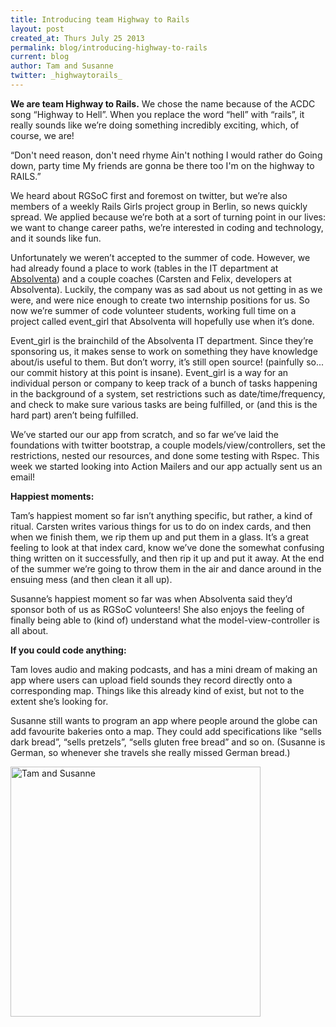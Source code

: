 ```yaml
---
title: Introducing team Highway to Rails
layout: post
created_at: Thurs July 25 2013
permalink: blog/introducing-highway-to-rails
current: blog
author: Tam and Susanne
twitter: _highwaytorails_
---
```


**We are team Highway to Rails.** We chose the name because of the ACDC song “Highway to Hell”. When you replace the word “hell” with “rails”, it really sounds like we’re doing something incredibly exciting, which, of course, we are!

“Don't need reason, don't need rhyme
Ain't nothing I would rather do
Going down, party time
My friends are gonna be there too
I'm on the highway to RAILS.”

We heard about RGSoC first and foremost on twitter, but we’re also members of a weekly Rails Girls project group in Berlin, so news quickly spread. We applied because we’re both at a sort of turning point in our lives: we want to change career paths, we’re interested in coding and technology, and it sounds like fun. 

Unfortunately we weren’t accepted to the summer of code. However, we had already found a place to work (tables in the IT department at [Absolventa](http://www.absolventa.de/)) and a couple coaches (Carsten and Felix, developers at Absolventa). Luckily, the company was as sad about us not getting in as we were, and were nice enough to create two internship positions for us. So now we’re summer of code volunteer students, working full time on a project called event_girl that Absolventa will hopefully use when it’s done.

Event_girl is the brainchild of the Absolventa IT department. Since they’re sponsoring us, it makes sense to work on something they have knowledge about/is useful to them. But don’t worry, it’s still open source! (painfully so... our commit history at this point is insane). Event_girl is a way for an individual person or company to keep track of a bunch of tasks happening in the background of a system, set restrictions such as date/time/frequency, and check to make sure various tasks are being fulfilled, or (and this is the hard part) aren’t being fulfilled.

We’ve started our our app from scratch, and so far we’ve laid the foundations with twitter bootstrap, a couple models/view/controllers, set the restrictions, nested our resources, and done some testing with Rspec. This week we started looking into Action Mailers and our app actually sent us an email!

**Happiest moments:**

Tam’s happiest moment so far isn’t anything specific, but rather, a kind of ritual. Carsten writes various things for us to do on index cards, and then when we finish them, we rip them up and put them in a glass. It’s a great feeling to look at that index card, know we’ve done the somewhat confusing thing written on it successfully, and then rip it up and put it away. At the end of the summer we’re going to throw them in the air and dance around in the ensuing mess (and then clean it all up).

Susanne’s happiest moment so far was when Absolventa said they’d sponsor both of us as RGSoC volunteers! She also enjoys the feeling of finally being able to (kind of) understand what the model-view-controller is all about.

**If you could code anything:**

Tam loves audio and making podcasts, and has a mini dream of making an app where users can upload field sounds they record directly onto a corresponding map. Things like this already kind of exist, but not to the extent she’s looking for.

Susanne still wants to program an app where people around the globe can add favourite bakeries onto a map. They could add specifications like “sells dark bread”, “sells pretzels”, “sells gluten free bread” and so on. (Susanne is German, so whenever she travels she really missed German bread.)

<img src="https://f.cloud.github.com/assets/4237285/855647/b3b3bbc8-f52b-11e2-892b-2cad134523e7.jpg" alt="Tam and Susanne" width= "400">
